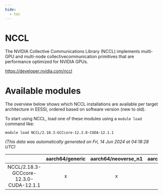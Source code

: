 ```yaml
---
hide:
  - toc
---
```


NCCL
====


The NVIDIA Collective Communications Library (NCCL) implements multi-GPU and multi-node collectivecommunication primitives that are performance optimized for NVIDIA GPUs.

https://developer.nvidia.com/nccl
# Available modules


The overview below shows which NCCL installations are available per target architecture in EESSI, ordered based on software version (new to old).

To start using NCCL, load one of these modules using a `module load` command like:

```shell
module load NCCL/2.18.3-GCCcore-12.3.0-CUDA-12.1.1
```

*(This data was automatically generated on Fri, 14 Jun 2024 at 04:18:28 UTC)*  

| |aarch64/generic|aarch64/neoverse_n1|aarch64/neoverse_v1|x86_64/generic|x86_64/amd/zen2|x86_64/amd/zen3|x86_64/intel/haswell|x86_64/intel/skylake_avx512|
| :---: | :---: | :---: | :---: | :---: | :---: | :---: | :---: | :---: |
|NCCL/2.18.3-GCCcore-12.3.0-CUDA-12.1.1|x|x|x|x|x|x|x|x|
